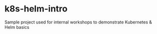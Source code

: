 # k8s-helm-intro

Sample project used for internal workshops to demonstrate Kubernetes & Helm basics
